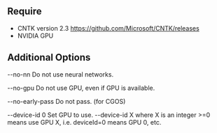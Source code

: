 Require
-------
- CNTK version 2.3
  https://github.com/Microsoft/CNTK/releases
- NVIDIA GPU


Additional Options
------------------
--no-nn            Do not use neural networks.

--no-gpu           Do not use GPU, even if GPU is available.

--no-early-pass    Do not pass.
                   (for CGOS)

--device-id 0      Set GPU to use.
                   --device-id X where X is an integer >=0 means use GPU X, i.e. deviceId=0 means GPU 0, etc.
